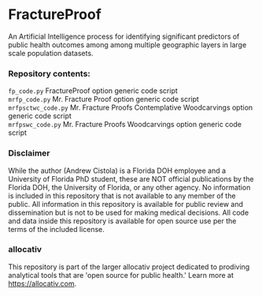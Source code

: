 # FractureProof
An Artificial Intelligence process for identifying significant predictors of public health outcomes among among multiple geographic layers in large scale population datasets.

### Repository contents:
`fp_code.py` FractureProof option generic code script<br>
`mrfp_code.py` Mr. Fracture Proof option generic code script<br>
`mrfpsctwc_code.py` Mr. Fracture Proofs Contemplative Woodcarvings option generic code script<br>
`mrfpswc_code.py` Mr. Fracture Proofs Woodcarvings option generic code script<br>

### Disclaimer
While the author (Andrew Cistola) is a Florida DOH employee and a University of Florida PhD student, these are NOT official publications by the Florida DOH, the University of Florida, or any other agency. 
No information is included in this repository that is not available to any member of the public. 
All information in this repository is available for public review and dissemination but is not to be used for making medical decisions. 
All code and data inside this repository is available for open source use per the terms of the included license. 

### allocativ
This repository is part of the larger allocativ project dedicated to prodiving analytical tools that are 'open source for public health.' Learn more at https://allocativ.com. 

